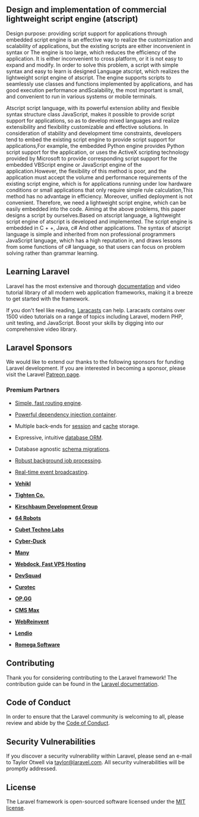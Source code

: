 

## Design and implementation of commercial lightweight script engine (atscript)

Design purpose: providing script support for applications through embedded script engine is an effective way to realize the customization and scalability of applications, but the existing scripts are either inconvenient in syntax or The engine is too large, which reduces the efficiency of the application. It is either inconvenient to cross platform, or it is not easy to expand and modify. In order to solve this problem, a script with simple syntax and easy to learn is designed Language atscript, which realizes the lightweight script engine of atscript. The engine supports scripts to seamlessly use classes and functions implemented by applications, and has good execution performance andScalability, the most important is small, and convenient to run in various systems or mobile terminals.

Atscript script language, with its powerful extension ability and flexible syntax structure class JavaScript, makes it possible to provide script support for applications, so as to develop mixed languages and realize extensibility and flexibility customizable and effective solutions. In consideration of stability and development time constraints, developers tend to embed the existing script engine to provide script support for applications,For example, the embedded Python engine provides Python script support for the application, or uses the ActiveX scripting technology provided by Microsoft to provide corresponding script support for the embedded VBScript engine or JavaScript engine of the application.However, the flexibility of this method is poor, and the application must accept the volume and performance requirements of the existing script engine, which is for applications running under low hardware conditions or small applications that only require simple rule calculation,This method has no advantage in efficiency. Moreover, unified deployment is not convenient. Therefore, we need a lightweight script engine, which can be easily embedded into the code. Aiming at the above problems, this paper designs a script by ourselves.Based on atscript language, a lightweight script engine of atscript is developed and implemented. The script engine is embedded in C + +, Java, c# And other applications. The syntax of atscript language is simple and inherited from non professional programmers JavaScript language, which has a high reputation in, and draws lessons from some functions of c# language, so that users can focus on problem solving rather than grammar learning.


## Learning Laravel

Laravel has the most extensive and thorough [documentation](https://laravel.com/docs) and video tutorial library of all modern web application frameworks, making it a breeze to get started with the framework.

If you don't feel like reading, [Laracasts](https://laracasts.com) can help. Laracasts contains over 1500 video tutorials on a range of topics including Laravel, modern PHP, unit testing, and JavaScript. Boost your skills by digging into our comprehensive video library.

## Laravel Sponsors

We would like to extend our thanks to the following sponsors for funding Laravel development. If you are interested in becoming a sponsor, please visit the Laravel [Patreon page](https://patreon.com/taylorotwell).

### Premium Partners

- [Simple, fast routing engine](https://laravel.com/docs/routing).
- [Powerful dependency injection container](https://laravel.com/docs/container).
- Multiple back-ends for [session](https://laravel.com/docs/session) and [cache](https://laravel.com/docs/cache) storage.
- Expressive, intuitive [database ORM](https://laravel.com/docs/eloquent).
- Database agnostic [schema migrations](https://laravel.com/docs/migrations).
- [Robust background job processing](https://laravel.com/docs/queues).
- [Real-time event broadcasting](https://laravel.com/docs/broadcasting).


- **[Vehikl](https://vehikl.com/)**
- **[Tighten Co.](https://tighten.co)**
- **[Kirschbaum Development Group](https://kirschbaumdevelopment.com)**
- **[64 Robots](https://64robots.com)**
- **[Cubet Techno Labs](https://cubettech.com)**
- **[Cyber-Duck](https://cyber-duck.co.uk)**
- **[Many](https://www.many.co.uk)**
- **[Webdock, Fast VPS Hosting](https://www.webdock.io/en)**
- **[DevSquad](https://devsquad.com)**
- **[Curotec](https://www.curotec.com/services/technologies/laravel/)**
- **[OP.GG](https://op.gg)**
- **[CMS Max](https://www.cmsmax.com/)**
- **[WebReinvent](https://webreinvent.com/?utm_source=laravel&utm_medium=github&utm_campaign=patreon-sponsors)**
- **[Lendio](https://lendio.com)**
- **[Romega Software](https://romegasoftware.com)**

## Contributing

Thank you for considering contributing to the Laravel framework! The contribution guide can be found in the [Laravel documentation](https://laravel.com/docs/contributions).

## Code of Conduct

In order to ensure that the Laravel community is welcoming to all, please review and abide by the [Code of Conduct](https://laravel.com/docs/contributions#code-of-conduct).

## Security Vulnerabilities

If you discover a security vulnerability within Laravel, please send an e-mail to Taylor Otwell via [taylor@laravel.com](mailto:taylor@laravel.com). All security vulnerabilities will be promptly addressed.

## License

The Laravel framework is open-sourced software licensed under the [MIT license](https://opensource.org/licenses/MIT).

